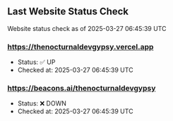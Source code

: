 ## Last Website Status Check

<!-- GitHub Action will update the section below -->
Website status check as of 2025-03-27 06:45:39 UTC

### https://thenocturnaldevgypsy.vercel.app
- Status: ✅ UP
- Checked at: 2025-03-27 06:45:39 UTC

### https://beacons.ai/thenocturnaldevgypsy
- Status: ❌ DOWN
- Checked at: 2025-03-27 06:45:39 UTC


<!-- End of GitHub Action update section -->
